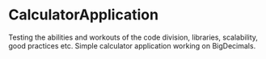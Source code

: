 # CalculatorApplication
Testing the abilities and workouts of the code division, libraries, scalability, good practices etc.
Simple calculator application working on BigDecimals.
